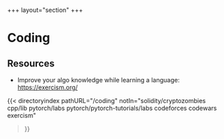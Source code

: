 +++
layout="section"
+++

# Coding

## Resources
- Improve your algo knowledge while learning a language: https://exercism.org/

{{< directoryindex 
   pathURL="/coding" 
   notIn="solidity/cryptozombies cpp/lib pytorch/labs pytorch/pytorch-tutorials/labs codeforces codewars exercism"
>}}
